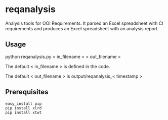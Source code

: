 reqanalysis
===========

Analysis tools for OOI Requirements. It parsed an Excel spreadsheet with CI requirements and
produces an Excel spreadsheet with an analysis report.

## Usage

python reqanalysis.py < in_filename > < out_filename >

The default < in_filename > is defined in the code.

The default < out_filename > is output/reqanalysis_< timestamp >

## Prerequisites

```mkvirtualenv --no-site-packages --python=python2.7 req
easy_install pip
pip install xlrd
pip install xtwt
```
